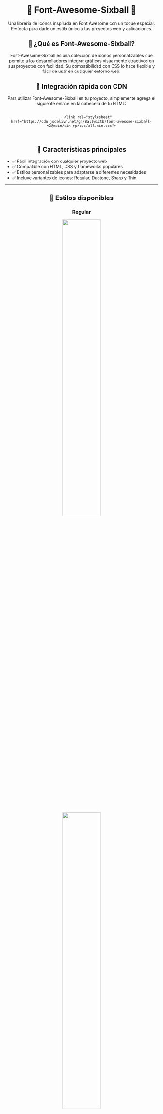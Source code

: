 <div align="center">
  <h1>🎱 Font-Awesome-Sixball 🎱</h1>
  <p>
    Una librería de iconos inspirada en Font Awesome con un toque especial. <br>
    Perfecta para darle un estilo único a tus proyectos web y aplicaciones.
  </p>

  <h2>📢 ¿Qué es Font-Awesome-Sixball?</h2>
  <p>
    Font-Awesome-Sixball es una colección de iconos personalizables que permite a los desarrolladores
    integrar gráficos visualmente atractivos en sus proyectos con facilidad. Su compatibilidad con CSS lo
    hace flexible y fácil de usar en cualquier entorno web.
  </p>

  <h2>🚀 Integración rápida con CDN</h2>
  <p>
    Para utilizar Font-Awesome-Sixball en tu proyecto, simplemente agrega el siguiente enlace en la cabecera de tu HTML:
  </p>
  <pre>
    <code>
      &lt;link rel="stylesheet" href="https://cdn.jsdelivr.net/gh/Ballwictb/font-awesome-sixball-v2@main/six-rp/css/all.min.css"&gt;
    </code>
  </pre>


  <h2>📂 Características principales</h2>
  <ul align="left">
    <li>✅ Fácil integración con cualquier proyecto web</li>
    <li>✅ Compatible con HTML, CSS y frameworks populares</li>
    <li>✅ Estilos personalizables para adaptarse a diferentes necesidades</li>
    <li>✅ Incluye variantes de iconos: Regular, Duotone, Sharp y Thin</li>
  </ul>

  <hr>

  <h2>🎨 Estilos disponibles</h2>
  
  <h3>Regular</h3>
  <img src="https://github.com/user-attachments/assets/4f93d6c5-40e6-4a12-ab18-67b6e4c1c9fe" width="50%">
  <img src="https://github.com/user-attachments/assets/a6dbb9b6-1536-480f-8bed-5c8d5ef2ecf9" width="50%">
  
  <hr>
  
  <h3>🌈 Duotone</h3>
  <img src="https://github.com/user-attachments/assets/e191d3c5-d4b1-4fb9-8033-e59c18ceaae0" width="50%">
  <img src="https://github.com/user-attachments/assets/40570855-6481-4b17-a0e5-0ee040b184ce" width="50%">
  
  <hr>
  
  <h3>🔳 Sharp</h3>
  <img src="https://github.com/user-attachments/assets/ba357d72-51a2-41c2-aabf-d702a0727b5c" width="50%">
  <img src="https://github.com/user-attachments/assets/4045a2b0-ef22-4ef3-a2dc-f2f83eefe0e8" width="50%">
  
  <hr>
  
  <h3>🪶 Thin</h3>
  <img src="https://github.com/user-attachments/assets/f32b6cd1-5222-4159-92c3-bb40d1672418" width="50%">
  <img src="https://github.com/user-attachments/assets/6c6207d6-444b-4f91-924b-d8d758daa471" width="50%">

  <hr>

  <h2>📜 Licencia</h2>
  <p>
    Font-Awesome-Sixball es un proyecto de código abierto bajo la licencia MIT. <br>
    Siéntete libre de usarlo, modificarlo y contribuir con mejoras.
  </p>
</div>
